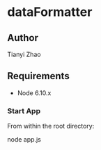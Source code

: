 # dataFormatter

## Author
Tianyi Zhao

## Requirements

- Node 6.10.x

### Start App
From within the root directory:

node app.js

